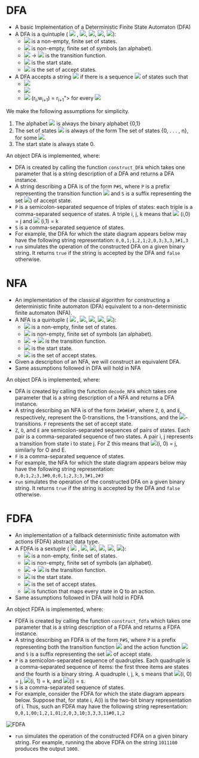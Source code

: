 # DFA
* A basic Implementation of a Deterministic Finite State Automaton (DFA)
* A DFA is a quintuple ( <img src="https://render.githubusercontent.com/render/math?math=Q"> , <img src="https://render.githubusercontent.com/render/math?math=\Sigma">, <img src="https://render.githubusercontent.com/render/math?math=\delta">, <img src="https://render.githubusercontent.com/render/math?math=q_0">, <img src="https://render.githubusercontent.com/render/math?math=F">): 
  * <img src="https://render.githubusercontent.com/render/math?math=Q"> is a non-empty, finite set of states. 
  * <img src="https://render.githubusercontent.com/render/math?math=\Sigma"> is non-empty, finite set of symbols (an alphabet).
  * <img src="https://render.githubusercontent.com/render/math?math=\delta : Q \times \Sigma"> &#8594; <img src="https://render.githubusercontent.com/render/math?math=Q"> is the transition function.
  * <img src="https://render.githubusercontent.com/render/math?math=q_0 \in Q"> is the start state.
  * <img src="https://render.githubusercontent.com/render/math?math=F \in Q"> is the set of accept states. 
* A DFA accepts a string <img src="https://render.githubusercontent.com/render/math?math=w = w_1 w_2 ... w_n \in \Sigma^*"> if there is a sequence <img src="https://render.githubusercontent.com/render/math?math=r_0, r_1, ..., r_n"> of states such that 
  * <img src="https://render.githubusercontent.com/render/math?math=r_0 = q_0">
  * <img src="https://render.githubusercontent.com/render/math?math=r_n \in F">
  *  <img src="https://render.githubusercontent.com/render/math?math=\delta"> (r<sub>i</sub>,w<sub>i+1</sub>) = r<sub>i+1</sub>"> for every <img src="https://render.githubusercontent.com/render/math?math=0 <= i < n">

We make the following assumptions for simplicity.
1. The alphabet <img src="https://render.githubusercontent.com/render/math?math=\Sigma"> is always the binary alphabet {0,1}
2. The set of states <img src="https://render.githubusercontent.com/render/math?math=Q"> is always of the form The set of states {0, . . . , n}, for some <img src="https://render.githubusercontent.com/render/math?math=n \in N">.
3. The start state is always state 0.

An object DFA is implemented, where:
* DFA is created by calling the function `construct_DFA` which takes one parameter that is a string description of a DFA and returns a DFA instance.
* A string describing a DFA is of the form `P#S`, where `P` is a prefix representing the transition function <img src="https://render.githubusercontent.com/render/math?math=\delta"> and `S` is a suffix representing the set <img src="https://render.githubusercontent.com/render/math?math=F">) of accept state.
* `P` is a semicolon-separated sequence of triples of states: each triple is a comma-separated sequence of states. 
A triple i, j, k means that <img src="https://render.githubusercontent.com/render/math?math=\delta"> (i,0) = j and <img src="https://render.githubusercontent.com/render/math?math=\delta">  (i,1) = k
* `S` is a comma-separated sequence of states.
* For example, the DFA for which the state diagram appears below may have the following
string representation: `0,0,1;1,2,1;2,0,3;3,3,3#1,3`
* `run` simulates the operation of the constructed DFA on a given binary string. It returns `true` if the string is accepted by the DFA and `false` otherwise.


# NFA

* An implementation of the classical algorithm for constructing a deterministic finite automaton (DFA) equivalent to a non-deterministic finite automaton (NFA).
* A NFA is a quintuple  ( <img src="https://render.githubusercontent.com/render/math?math=Q"> , <img src="https://render.githubusercontent.com/render/math?math=\Sigma">, <img src="https://render.githubusercontent.com/render/math?math=\delta">, <img src="https://render.githubusercontent.com/render/math?math=q_0">, <img src="https://render.githubusercontent.com/render/math?math=F">):
  * <img src="https://render.githubusercontent.com/render/math?math=Q"> is a non-empty, finite set of states. 
  * <img src="https://render.githubusercontent.com/render/math?math=\Sigma"> is non-empty, finite set of symbols (an alphabet).
  * <img src="https://render.githubusercontent.com/render/math?math=\delta : Q \times {\Sigma \cup \epsilon} "> &#8594; <img src="https://render.githubusercontent.com/render/math?math=P(Q)"> is the transition function.
  * <img src="https://render.githubusercontent.com/render/math?math=q_0 \in Q"> is the start state.
  * <img src="https://render.githubusercontent.com/render/math?math=F \in Q"> is the set of accept states. 
* Given a description of an NFA, we will construct an equivalent DFA.
* Same assumptions followed in DFA will hold in NFA

An object DFA is implemented, where:
* DFA is created by calling the function `decode_NFA` which takes one parameter that is a string description of a NFA and returns a DFA instance.
* A string describing an NFA is of the form `Z#O#E#F`, where `Z`, `O`, and `E`, respectively, represent the 0-transitions, the 1-transitions, and the <img src="https://render.githubusercontent.com/render/math?math=\epsilon">-transitions. `F` represents the set of accept state.
* `Z`, `O`, and `E` are semicolon-separated sequences of pairs of states. Each pair is a comma-separated sequence of two states. A pair i, j represents a transition from state i to state j. For Z this means that <img src="https://render.githubusercontent.com/render/math?math=\delta">(i, 0) = j, similarly for O and E.
* `F` is a comma-separated sequence of states.
* For example, the NFA for which the state diagram appears below may have the following string representation: `0,0;1,2;3,3#0,0;0,1;2,3;3,3#1,2#3`
* `run` simulates the operation of the constructed DFA on a given binary string. It returns `true` if the string is accepted by the DFA and `false` otherwise.


# FDFA

* An implementation of a fallback deterministic finite automaton with actions (FDFA) abstract data type. 
* A FDFA is a sextuple  ( <img src="https://render.githubusercontent.com/render/math?math=Q"> , <img src="https://render.githubusercontent.com/render/math?math=\Sigma">, <img src="https://render.githubusercontent.com/render/math?math=\delta">, <img src="https://render.githubusercontent.com/render/math?math=q_0">, <img src="https://render.githubusercontent.com/render/math?math=F">, <img src="https://render.githubusercontent.com/render/math?math=A">): 
  * <img src="https://render.githubusercontent.com/render/math?math=Q"> is a non-empty, finite set of states. 
  * <img src="https://render.githubusercontent.com/render/math?math=\Sigma"> is non-empty, finite set of symbols (an alphabet).
  * <img src="https://render.githubusercontent.com/render/math?math=\delta : Q \times \Sigma"> &#8594; <img src="https://render.githubusercontent.com/render/math?math=Q"> is the transition function.
  * <img src="https://render.githubusercontent.com/render/math?math=q_0 \in Q"> is the start state.
  * <img src="https://render.githubusercontent.com/render/math?math=F \in Q"> is the set of accept states. 
  * <img src="https://render.githubusercontent.com/render/math?math=A"> is function that maps every state in Q to an action. 
* Same assumptions followed in DFA will hold in FDFA

An object FDFA is implemented, where:
* FDFA is created by calling the function `construct_fdfa` which takes one parameter that is a string description of a FDFA and returns a FDFA instance.
* A string describing an FDFA is of the form `P#S`, where `P` is a prefix representing both the transition function <img src="https://render.githubusercontent.com/render/math?math=\delta"> and the action function <img src="https://render.githubusercontent.com/render/math?math=A"> and `S` is a suffix representing the set <img src="https://render.githubusercontent.com/render/math?math=F"> of accept state.
* `P` is a semicolon-separated sequence of quadruples. Each quadruple is a comma-separated sequence of items: the first three items are states and the fourth is a binary string. A quadruple i, j, k, s means that <img src="https://render.githubusercontent.com/render/math?math=\delta">(i, 0) = j, <img src="https://render.githubusercontent.com/render/math?math=\delta">(i, 1) = k, and <img src="https://render.githubusercontent.com/render/math?math=A">(i) = s.
* `S` is a comma-separated sequence of states.
* For example, consider the FDFA for which the state diagram appears below. Suppose
that, for state i, A(i) is the two-bit binary representation of i. Thus, such an FDFA may have the following string representation: `0,0,1,00;1,2,1,01;2,0,3,10;3,3,3,11#0,1,2`

![FDFA](https://drive.google.com/file/d/1hOMw_v1nLoV7cagoyufv0q-F7dEGRKwX/view?usp=sharing)

* `run` simulates the operation of the constructed FDFA on a given binary string. For example, running the above FDFA on the string `1011100` produces the output `1000`.
